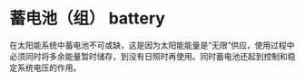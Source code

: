 # 蓄电池（组） battery
在太阳能系统中蓄电池不可或缺，这是因为太阳能能量是“无限”供应，使用过程中必须同时将多余能量暂时储存，到没有日照时再使用。同时蓄电池还起到控制和稳定系统电压的作用。

